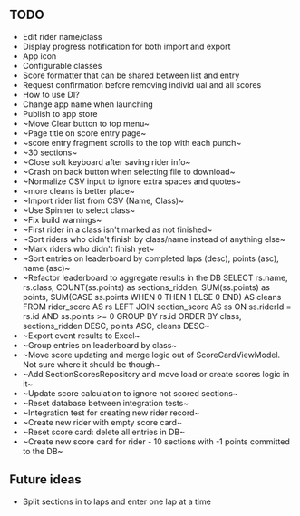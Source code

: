 ## TODO
* Edit rider name/class
* Display progress notification for both import and export
* App icon
* Configurable classes
* Score formatter that can be shared between list and entry
* Request confirmation before removing individ
  ual and all scores
* How to use DI?
* Change app name when launching
* Publish to app store
* ~Move Clear button to top menu~
* ~Page title on score entry page~
* ~score entry fragment scrolls to the top with each punch~
* ~30 sections~
* ~Close soft keyboard after saving rider info~
* ~Crash on back button when selecting file to download~
* ~Normalize CSV input to ignore extra spaces and quotes~
* ~more cleans is better place~
* ~Import rider list from CSV (Name, Class)~
* ~Use Spinner to select class~
* ~Fix build warnings~
* ~First rider in a class isn't marked as not finished~
* ~Sort riders who didn't finish by class/name instead of anything else~
* ~Mark riders who didn't finish yet~
* ~Sort entries on leaderboard by completed laps (desc), points (asc), name (asc)~
* ~Refactor leaderboard to aggregate results in the DB
  SELECT rs.name, rs.class, COUNT(ss.points) as sections_ridden,  SUM(ss.points) as points,
  SUM(CASE ss.points  WHEN 0 THEN 1 ELSE 0 END) AS cleans
  FROM rider_score AS rs
  LEFT JOIN section_score AS ss ON ss.riderId = rs.id AND ss.points >= 0
  GROUP BY rs.id
  ORDER BY class, sections_ridden DESC, points ASC, cleans DESC~
* ~Export event results to Excel~
* ~Group entries on leaderboard by class~
* ~Move score updating and merge logic out of ScoreCardViewModel. Not sure where it should be though~
* ~Add SectionScoresRepository and move load or create scores logic in it~
* ~Update score calculation to ignore not scored sections~
* ~Reset database between integration tests~
* ~Integration test for creating new rider record~
* ~Create new rider with empty score card~
* ~Reset score card: delete all entries in DB~
* ~Create new score card for rider - 10 sections with -1 points committed to the DB~

## Future ideas
* Split sections in to laps and enter one lap at a time

